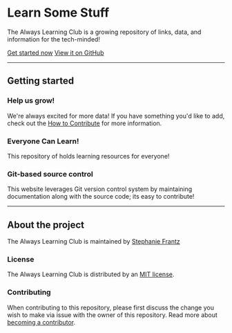 # Learn Some Stuff

The Always Learning Club is a growing repository of links, data, and information for the tech-minded!

[Get started now](#getting-started)
[View it on GitHub](https://github.com/thehandsomezebra/alwayslearningclub)

---

## Getting started

### Help us grow!
We're always excited for more data!  If you have something you'd like to add, check out the <a href="/how-to-contribute">How to Contribute</a> for more information. 

### Everyone Can Learn!
This repository of holds learning resources for everyone!

### Git-based source control
This website leverages Git version control system by maintaining documentation along with the source code; its easy to contribute!

---

## About the project

The Always Learning Club is maintained by [Stephanie Frantz](stephaniefrantz.com)

### License

The Always Learning Club is distributed by an [MIT license](https://github.com/thehandsomezebra/alwayslearningclub/blob/gh-pages/LICENSE).

### Contributing

When contributing to this repository, please first discuss the change you wish to make via issue with the owner of this repository. Read more about [becoming a contributor](/how-to-contribute).

